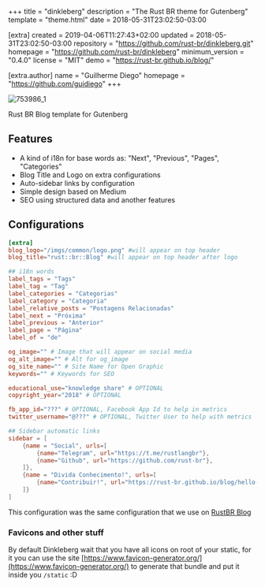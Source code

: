 
+++
title = "dinkleberg"
description = "The Rust BR theme for Gutenberg"
template = "theme.html"
date = 2018-05-31T23:02:50-03:00

[extra]
created = 2019-04-06T11:27:43+02:00
updated = 2018-05-31T23:02:50-03:00
repository = "https://github.com/rust-br/dinkleberg.git"
homepage = "https://github.com/rust-br/dinkleberg"
minimum_version = "0.4.0"
license = "MIT"
demo = "https://rust-br.github.io/blog/"

[extra.author]
name = "Guilherme Diego"
homepage = "https://github.com/guidiego"
+++        

![753986_1](https://user-images.githubusercontent.com/10289071/40806112-dd79ae78-64f6-11e8-8f24-63f387d5bb8f.jpg) 

Rust BR Blog template for Gutenberg

## Features
- A kind of i18n for base words as: "Next", "Previous", "Pages", "Categories"
- Blog Title and Logo on extra configurations
- Auto-sidebar links by configuration
- Simple design based on Medium
- SEO using structured data and another features

## Configurations
```toml
[extra]
blog_logo="/imgs/common/logo.png" #will appear on top header
blog_title="rust::br::Blog" #will appear on top header after logo

## i18n words
label_tags = "Tags"
label_tag = "Tag"
label_categories = "Categorias"
label_category = "Categoria"
label_relative_posts = "Postagens Relacionadas"
label_next = "Próxima"
label_previous = "Anterior"
label_page = "Página"
label_of = "de"

og_image="" # Image that will appear on social media
og_alt_image="" # Alt for og_image
og_site_name="" # Site Name for Open Graphic
keywords="" # Keywords for SEO

educational_use="knowledge share" # OPTIONAL
copyright_year="2018" # OPTIONAL

fb_app_id="???" # OPTIONAL, Facebook App Id to help in metrics
twitter_username="@???" # OPTIONAL, Twitter User to help with metrics

## Sidebar automatic links
sidebar = [
    {name = "Social", urls=[
        {name="Telegram", url="https://t.me/rustlangbr"},
        {name="Github", url="https://github.com/rust-br"},
    ]},
    {name = "Divida Conhecimento!", urls=[
        {name="Contribuir!", url="https://rust-br.github.io/blog/hello-world"}
    ]}
]

```

This configuration was the same configuration that we use on [RustBR Blog](https://rust-br.github.io/blog)

### Favicons and other stuff
By default Dinkleberg wait that you have all icons on root of your static, for it you can use the site [https://www.favicon-generator.org/](https://www.favicon-generator.org/) to generate that bundle and put it inside you `/static` :D

        